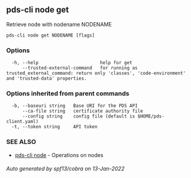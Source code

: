 ## pds-cli node get

Retrieve node with nodename NODENAME

```
pds-cli node get NODENAME [flags]
```

### Options

```
  -h, --help                       help for get
      --trusted-external-command   for running as trusted_external_command: return only 'classes', 'code-environment' and 'trusted-data' properties.
```

### Options inherited from parent commands

```
  -b, --baseuri string   Base URI for the PDS API
      --ca-file string   certificate authority file
      --config string    config file (default is $HOME/pds-client.yaml)
  -t, --token string     API token
```

### SEE ALSO

* [pds-cli node](pds-cli_node.md)	 - Operations on nodes

###### Auto generated by spf13/cobra on 13-Jan-2022

